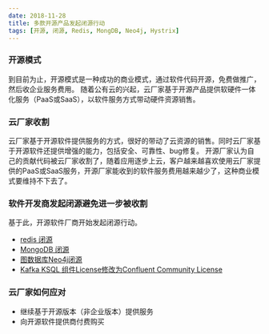 ```yaml
---
date: 2018-11-28
title: 多款开源产品发起闭源行动
tags: [开源, 闭源, Redis, MongDB, Neo4j, Hystrix]
---
```


### 开源模式
到目前为止，开源模式是一种成功的商业模式，通过软件代码开源，免费做推广，然后收企业服务费用。
随着公有云的兴起，云厂家基于开源产品提供软硬件一体化服务（PaaS或SaaS），以软件服务方式带动硬件资源销售。
### 云厂家收割
云厂家基于开源软件提供服务的方式，很好的带动了云资源的销售。同时云厂家基于开源软件还提供增强的能力，包括安全、可靠性、bug修复。
开源厂家认为自己的贡献代码被云厂家收割了，随着应用逐步上云，客户越来越喜欢使用云厂家提供的PaaS或SaaS服务，开源厂家能收到的软件服务费用越来越少了，这种商业模式要维持不下去了。
### 软件开发商发起闭源避免进一步被收割
基于此，开源软件厂商开始发起闭源行动。
- [redis 闭源](http://stor.51cto.com/art/201811/586136.htm)
- [MongoDB 闭源]()
- [图数据库Neo4j闭源](https://yq.aliyun.com/articles/672607)
- [Kafka KSQL 组件License修改为Confluent Community License](https://github.com/confluentinc/ksql)
### 云厂家如何应对
- 继续基于开源版本（非企业版本）提供服务
- 向开源软件提供商付费购买